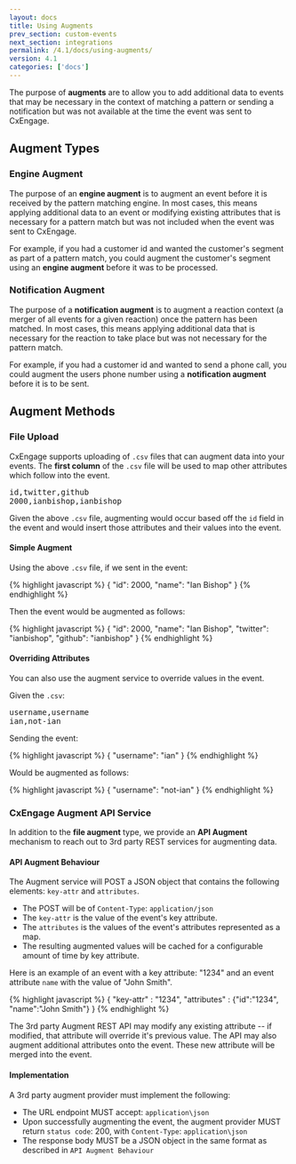 ```yaml
---
layout: docs
title: Using Augments
prev_section: custom-events
next_section: integrations
permalink: /4.1/docs/using-augments/
version: 4.1
categories: ['docs']
---
```


The purpose of **augments** are to allow you to add additional data to events
that may be necessary in the context of matching a pattern or sending a
notification but was not available at the time the event was sent to CxEngage.

## Augment Types

### Engine Augment

The purpose of an **engine augment** is to augment an event before it is
received by the pattern matching engine. In most cases, this means applying
additional data to an event or modifying existing attributes that is necessary
for a pattern match but was not included when the event was sent to CxEngage.

For example, if you had a customer id and wanted the customer's segment as part
of a pattern match, you could augment the customer's segment using an **engine
augment** before it was to be processed.

### Notification Augment

The purpose of a **notification augment** is to augment a reaction context (a
merger of all events for a given reaction) once the pattern has been matched. In
most cases, this means applying additional data that is necessary for the
reaction to take place but was not necessary for the pattern match.

For example, if you had a customer id and wanted to send a phone call, you could
augment the users phone number using a **notification augment** before it is to
be sent.

## Augment Methods

### File Upload

CxEngage supports uploading of `.csv` files that can augment data into your
events. The **first column** of the `.csv` file will be used to map other attributes which
follow into the event.

<pre>
id,twitter,github
2000,ianbishop,ianbishop
</pre>

Given the above `.csv` file, augmenting would occur based off the `id` field in
the event and would insert those attributes and their values into the event.

#### Simple Augment

Using the above `.csv` file, if we sent in the event:

{% highlight javascript %}
{
  "id": 2000,
  "name": "Ian Bishop"
}
{% endhighlight %}

Then the event would be augmented as follows:

{% highlight javascript %}
{
  "id": 2000,
  "name": "Ian Bishop",
  "twitter": "ianbishop",
  "github": "ianbishop"
}
{% endhighlight %}

#### Overriding Attributes

You can also use the augment service to override values in the event.

Given the `.csv`:

<pre>
username,username
ian,not-ian
</pre>

Sending the event:

{% highlight javascript %}
{
  "username": "ian"
}
{% endhighlight %}

Would be augmented as follows:

{% highlight javascript %}
{
  "username": "not-ian"
}
{% endhighlight %}

### CxEngage Augment API Service

In addition to the **file augment** type, we provide an **API Augment**
mechanism to reach out to 3rd party REST services for augmenting data.

#### API Augment Behaviour

The Augment service will POST a JSON object that contains the following
elements: `key-attr` and `attributes`.

* The POST will be of `Content-Type`: `application/json`
* The `key-attr` is the value of the event's key attribute.
* The `attributes` is the values of the event's attributes represented as a map.
* The resulting augmented values will be cached for a configurable amount of time by key
  attribute.

Here is an example of an event with a key attribute: "1234" and an event
attribute `name` with the value of "John Smith".

{% highlight javascript %}
{
  "key-attr" : "1234",
  "attributes" : {"id":"1234",
                  "name":"John Smith"}
}
{% endhighlight %}

The 3rd party Augment REST API may modify any existing attribute -- if modified,
that attribute will override it's previous value. The API may also augment
additional attributes onto the event. These new attribute will be merged into
the event.

#### Implementation

A 3rd party augment provider must implement the following:

* The URL endpoint MUST accept: `application\json`
* Upon successfully augmenting the event, the augment provider MUST return
  `status code`: 200, with `Content-Type`: `application\json`
* The response body MUST be a JSON object in the same format as described in
  `API Augment Behaviour`
